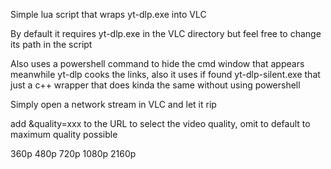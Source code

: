 Simple lua script that wraps yt-dlp.exe into VLC

By default it requires yt-dlp.exe in the VLC directory but feel free to change its path in the script

Also uses a powershell command to hide the cmd window that appears meanwhile yt-dlp cooks the links,
also it uses if found yt-dlp-silent.exe that just a c++ wrapper that does kinda the same without using powershell


Simply open a network stream in VLC and let it rip

add &quality=xxx to the URL to select the video quality, omit to default to maximum quality possible

360p
480p
720p
1080p
2160p
